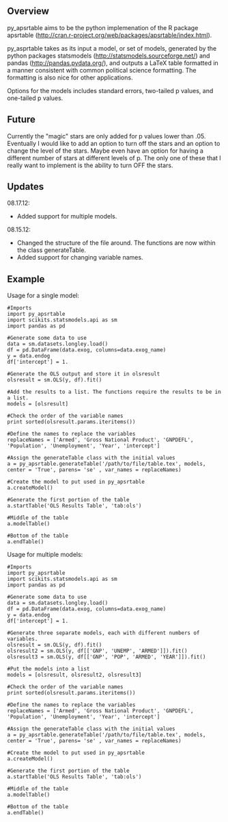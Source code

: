 Overview
--------

py_apsrtable aims to be the python implemenation of the R package apsrtable
(http://cran.r-project.org/web/packages/apsrtable/index.html).

py_asprtable takes as its input a model, or set of models, generated by the python packages statsmodels
(http://statsmodels.sourceforge.net/) and pandas (http://pandas.pydata.org/), and
outputs a LaTeX table formatted in a manner consistent with common political science
formatting. The formatting is also nice for other applications. 

Options for the models includes standard errors, two-tailed p values, and one-tailed p values.

Future
------

Currently the "magic" stars are only added for p values lower than .05. Eventually I would like to add an option to turn off the stars and an option to change the level of the stars.
Maybe even have an option for having a different number of stars at different levels of p. The only one of these that I really want to implement is the ability to turn OFF the stars.

Updates
-------

08.17.12:

* Added support for multiple models.

08.15.12:

* Changed the structure of the file around. The functions are now within the
class generateTable. 
* Added support for changing variable names.

Example
-------

Usage for a single model:
    
    #Imports
    import py_apsrtable
    import scikits.statsmodels.api as sm
    import pandas as pd

    #Generate some data to use
    data = sm.datasets.longley.load()
    df = pd.DataFrame(data.exog, columns=data.exog_name)
    y = data.endog
    df['intercept'] = 1.

    #Generate the OLS output and store it in olsresult
    olsresult = sm.OLS(y, df).fit()

    #Add the results to a list. The functions require the results to be in a list.
    models = [olsresult]

    #Check the order of the variable names
    print sorted(olsresult.params.iteritems())

    #Define the names to replace the variables
    replaceNames = ['Armed', 'Gross National Product', 'GNPDEFL', 'Population', 'Unemployment', 'Year', 'intercept']

    #Assign the generateTable class with the initial values
    a = py_apsrtable.generateTable('/path/to/file/table.tex', models, center = 'True', parens= 'se' , var_names = replaceNames)

    #Create the model to put used in py_apsrtable
    a.createModel()

    #Generate the first portion of the table
    a.startTable('OLS Results Table', 'tab:ols')

    #Middle of the table
    a.modelTable()

    #Bottom of the table
    a.endTable()

Usage for multiple models:

    #Imports
    import py_apsrtable
    import scikits.statsmodels.api as sm
    import pandas as pd

    #Generate some data to use
    data = sm.datasets.longley.load()
    df = pd.DataFrame(data.exog, columns=data.exog_name)
    y = data.endog
    df['intercept'] = 1.

    #Generate three separate models, each with different numbers of variables. 
    olsresult = sm.OLS(y, df).fit()
    olsresult2 = sm.OLS(y, df[['GNP', 'UNEMP', 'ARMED']]).fit()
    olsresult3 = sm.OLS(y, df[['GNP', 'POP', 'ARMED', 'YEAR']]).fit()

    #Put the models into a list
    models = [olsresult, olsresult2, olsresult3]

    #Check the order of the variable names
    print sorted(olsresult.params.iteritems())

    #Define the names to replace the variables
    replaceNames = ['Armed', 'Gross National Product', 'GNPDEFL', 'Population', 'Unemployment', 'Year', 'intercept']

    #Assign the generateTable class with the initial values
    a = py_apsrtable.generateTable('/path/to/file/table.tex', models, center = 'True', parens= 'se' , var_names = replaceNames)

    #Create the model to put used in py_apsrtable
    a.createModel()

    #Generate the first portion of the table
    a.startTable('OLS Results Table', 'tab:ols')

    #Middle of the table
    a.modelTable()

    #Bottom of the table
    a.endTable()



